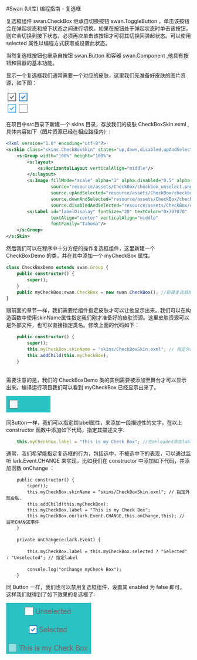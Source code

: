 #Swan (UI库) 编程指南 - 复选框

复选框组件 swan.CheckBox 继承自切换按钮 swan.ToggleButton ，单击该按钮会在弹起状态和按下状态之间进行切换。如果在按钮处于弹起状态时单击该按钮，则它会切换到按下状态。必须再次单击该按钮才可将其切换回弹起状态。可以使用 selected 属性以编程方式获取或设置此状态。

当然复选框按钮也继承自按钮 swan.Button 和容器 swan.Component ,他具有按钮和容器的基本功能。

显示一个复选框我们通常需要一个对应的皮肤，这里我们先准备好皮肤的图片资源，如下图：

![](image/7-4-checkbox-skin.png)

在项目中src目录下新建一个 skins 目录，存放我们的皮肤 CheckBoxSkin.exml ,具体内容如下（图片资源已经在相应路径内）:

``` XML
<?xml version="1.0" encoding="utf-8"?>
<s:Skin class="skins.CheckBoxSkin" states="up,down,disabled,upAndSelected,downAndSelected,disabledAndSelected" xmlns:s="http://ns.egret.com/swan">
    <s:Group width="100%" height="100%">
        <s:layout>
            <s:HorizontalLayout verticalAlign="middle"/>
        </s:layout>
        <s:Image fillMode="scale" alpha="1" alpha.disabled="0.5" alpha.down="0.7"
                 source="resource/assets/CheckBox/checkbox_unselect.png"
                 source.upAndSelected="resource/assets/CheckBox/checkbox_select_up.png"
                 source.downAndSelected="resource/assets/CheckBox/checkbox_select_down.png"
                 source.disabledAndSelected="resource/assets/CheckBox/checkbox_select_disabled.png"/>
        <s:Label id="labelDisplay" fontSize="20" textColor="0x707070"
                 textAlign="center" verticalAlign="middle"
                 fontFamily="Tahoma"/>
    </s:Group>
</s:Skin>
```

然后我们可以在程序中十分方便的操作复选框组件，这里新建一个 CheckBoxDemo 的类，并在其中添加一个 myCheckBox 属性。

``` TypeScript
class CheckBoxDemo extends swan.Group {
    public constructor() {
        super();
    }
    public myCheckBox:swan.CheckBox = new swan.CheckBox(); //新建复选框按钮.
}
```

跟前面的章节一样，我们需要给组件指定皮肤才可以让他显示出来。我们可以在构造函数中使用skinName属性指定我们刚才准备好的皮肤资源。这里皮肤资源可以是外部文件，也可以直接指定类名。修改上面的代码如下：

``` TypeScript
    public constructor() {
        super();
        this.myCheckBox.skinName = "skins/CheckBoxSkin.exml"; // 指定外部皮肤.
        this.addChild(this.myCheckBox);
    }
   
```

需要注意的是，我们的 CheckBoxDemo 类的实例需要被添加至舞台才可以显示出来。编译运行项目我们可以看到 myCheckBox 已经显示出来了。

![](image/7-4-checkbox-1.png)

同Button一样，我们可以指定其label属性，来添加一段描述性的文字。在以上 constructor 函数中添加如下代码，指定其描述文字.

``` TypeScript
    this.myCheckBox.label = "This is my Check Box"; //在onLoaded添加lable属性.
```

通常，我们希望能指定复选框的行为，包括选中，不被选中下的表现，可以通过监听 lark.Event.CHANGE 来实现，比如我们在 constructor 中添加如下代码，并添加函数 onChange ：

``` 
    public constructor() {
        super();
        this.myCheckBox.skinName = "skins/CheckBoxSkin.exml"; // 指定外部皮肤.
        this.addChild(this.myCheckBox);
        this.myCheckBox.label = "This is my Check Box";
        this.myCheckBox.on(lark.Event.CHANGE,this.onChange,this); // 监听CHANGE事件
    }

    private onChange(e:lark.Event) {

        this.myCheckBox.label = this.myCheckBox.selected ? "Selected" : "Unselected"; // 指定label

        console.log("onChange myCheck Box");
    }
```

同 Button 一样，我们也可以禁用复选框组件，设置其 enabled 为 false 即可。 这样我们就得到了如下效果的复选框了:

![](image/7-4-checkbox-2.png)
